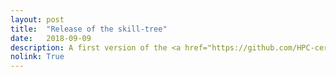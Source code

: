 ```yaml
---
layout: post
title:  "Release of the skill-tree"
date:   2018-09-09
description: A first version of the <a href="https://github.com/HPC-certification-forum/curriculum">skill tree is available on GitHub</a>
nolink: True
---
```

